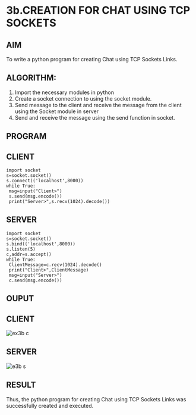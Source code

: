 # 3b.CREATION FOR CHAT USING TCP SOCKETS
## AIM
To write a python program for creating Chat using TCP Sockets Links.
## ALGORITHM:
1. Import the necessary modules in python
2. Create a socket connection to using the socket module.
3. Send message to the client and receive the message from the client using the Socket module in
 server
4. Send and receive the message using the send function in socket.
## PROGRAM
## CLIENT
```
import socket
s=socket.socket()
s.connect(('localhost',8000))
while True:
 msg=input("Client>")
 s.send(msg.encode())
 print("Server>",s.recv(1024).decode())
```
## SERVER
```
import socket
s=socket.socket()
s.bind(('localhost',8000))
s.listen(5)
c,addr=s.accept()
while True:
 ClientMessage=c.recv(1024).decode()
 print("Client>",ClientMessage)
 msg=input("Server>")
 c.send(msg.encode())
```
## OUPUT
## CLIENT
![ex3b c](https://github.com/user-attachments/assets/16b424db-40cb-41b5-9217-fc522affd3f1)

## SERVER
![e3b s](https://github.com/user-attachments/assets/bf0ac1fd-6539-4884-889f-6517f4d9f2cb)

## RESULT
Thus, the python program for creating Chat using TCP Sockets Links was successfully 
created and executed.
